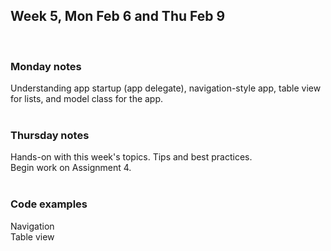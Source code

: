 ## Week 5, Mon Feb 6 and Thu Feb 9  
<br>

### Monday notes  
Understanding app startup (app delegate), navigation-style app, table view for lists, and model class for the app.  
<br>

### Thursday notes  
Hands-on with this week's topics. Tips and best practices.  
Begin work on Assignment 4.  
<br>

### Code examples  
Navigation  
Table view  
